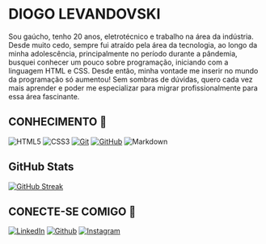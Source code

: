 
# DIOGO LEVANDOVSKI 
Sou gaúcho, tenho 20 anos, eletrotécnico e trabalho na área da indústria. Desde muito cedo, sempre fui atraído pela área da tecnologia, ao longo da minha adolescência, principalmente no período durante a pândemia, busquei conhecer um pouco sobre programação, iniciando com a linguagem HTML e CSS. Desde então, minha vontade me inserir no mundo da programação só aumentou! Sem sombras de dúvidas, quero cada vez mais aprender e poder me especializar para migrar profissionalmente para essa área fascinante.

## CONHECIMENTO 🧠
![HTML5](https://img.shields.io/badge/HTML5-000?style=for-the-badge&logo=html5)
![CSS3](https://img.shields.io/badge/CSS3-000?style=for-the-badge&logo=css3&logoColor=264CE4)
[![Git](https://img.shields.io/badge/Git-000?style=for-the-badge&logo=git&logoColor=E94D5F)](https://git-scm.com/doc) 
[![GitHub](https://img.shields.io/badge/GitHub-000?style=for-the-badge&logo=github&logoColor=30A3DC)](https://docs.github.com/)
![Markdown](https://img.shields.io/badge/Markdown-000?style=for-the-badge&logo=markdown)

## GitHub Stats 
[![GitHub Streak](https://streak-stats.demolab.com?user=dlevandovski&theme=shadow-red&border_radius=9.6&locale=pt_BR&date_format=j%20M%5B%20Y%5D)](https://git.io/streak-stats)


## CONECTE-SE COMIGO 🔗
[![LinkedIn](https://img.shields.io/badge/LinkedIn-000?style=for-the-badge&logo=linkedin&logoColor=0E76A8)](https://www.linkedin.com/in/diogo-herberto-levandovski-97563a179/) 
[![Github](https://img.shields.io/badge/github-000?style=for-the-badge&logo=github&logoColor=0E76A8)](https://github.com/dlevandovski)
[![Instagram](https://img.shields.io/badge/Instagram-000?style=for-the-badge&logo=instagram)](https://www.instagram.com/diogo_levandovski/)